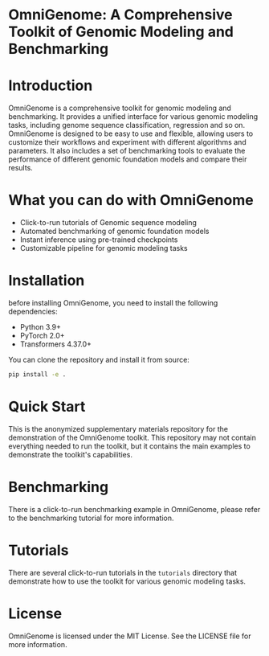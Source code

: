 # OmniGenome: A Comprehensive Toolkit of Genomic Modeling and Benchmarking 

# Introduction
OmniGenome is a comprehensive toolkit for genomic modeling and benchmarking.
It provides a unified interface for various genomic modeling tasks, including genome sequence classification, regression and so on.
OmniGenome is designed to be easy to use and flexible, allowing users to customize their workflows and experiment with different algorithms and parameters. 
It also includes a set of benchmarking tools to evaluate the performance of different genomic foundation models and compare their results. 


# What you can do with OmniGenome
- Click-to-run tutorials of Genomic sequence modeling
- Automated benchmarking of genomic foundation models
- Instant inference using pre-trained checkpoints
- Customizable pipeline for genomic modeling tasks

# Installation
before installing OmniGenome, you need to install the following dependencies:
- Python 3.9+
- PyTorch 2.0+
- Transformers 4.37.0+

You can clone the repository and install it from source:
```bash
pip install -e .
```

# Quick Start
This is the anonymized supplementary materials repository for the demonstration of the OmniGenome toolkit.
This repository may not contain everything needed to run the toolkit, 
but it contains the main examples to demonstrate the toolkit's capabilities.

# Benchmarking
There is a click-to-run benchmarking example in OmniGenome, 
please refer to the benchmarking tutorial for more information.

# Tutorials
There are several click-to-run tutorials in the `tutorials` directory that demonstrate how to use the toolkit for various genomic modeling tasks.

# License
OmniGenome is licensed under the MIT License. See the LICENSE file for more information.
